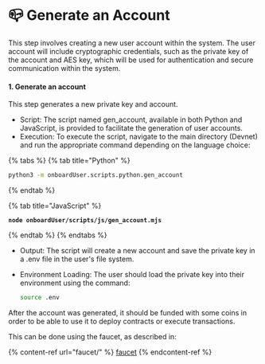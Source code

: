 # 📪 Generate an Account

This step involves creating a new user account within the system. The user account will include cryptographic credentials, such as the private key of the account and AES key, which will be used for authentication and secure communication within the system.

#### 1. Generate an account

This step generates a new private key and account.

* Script: The script named gen\_account, available in both Python and JavaScript, is provided to facilitate the generation of user accounts.
* Execution: To execute the script, navigate to the main directory (Devnet) and run the appropriate command depending on the language choice:

{% tabs %}
{% tab title="Python" %}
```bash
python3 -m onboardUser.scripts.python.gen_account
```
{% endtab %}

{% tab title="JavaScript" %}
<pre class="language-bash"><code class="lang-bash"><strong>node onboardUser/scripts/js/gen_account.mjs
</strong></code></pre>
{% endtab %}
{% endtabs %}

* Output: The script will create a new account and save the private key in a .env file in the user's file system.
*   Environment Loading: The user should load the private key into their environment using the command:

    ```bash
    source .env
    ```

After the account was generated, it should be funded with some coins in order to be able to use it to deploy contracts or execute transactions.

This can be done using the faucet, as described in:

{% content-ref url="faucet/" %}
[faucet](faucet/)
{% endcontent-ref %}
